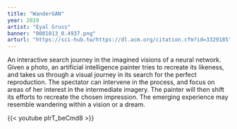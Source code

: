 ```yaml
---
title: "WanderGAN"
year: 2019
artist: "Eyal Gruss"
banner: "0001013_0.4937.png"
arturl: "https://sci-hub.tw/https://dl.acm.org/citation.cfm?id=3329185"
---
```


An interactive search journey in the imagined visions of a neural network. Given
a photo, an artificial intelligence painter tries to recreate its likeness, and
takes us through a visual journey in its search for the perfect reproduction.
The spectator can intervene in the process, and focus on areas of her interest
in the intermediate imagery. The painter will then shift its efforts to recreate
the chosen impression. The emerging experience may resemble wandering within a
vision or a dream.

{{< youtube pIrT_beCmd8 >}}
